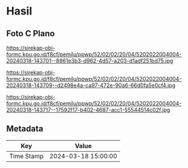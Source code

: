 # Hasil

## Foto C Plano

https://sirekap-obj-formc.kpu.go.id/f8cf/pemilu/ppwp/52/02/02/20/04/5202022004004-20240318-143701--8861e3b3-d962-4d57-a203-d1adf251bd75.jpg

https://sirekap-obj-formc.kpu.go.id/f8cf/pemilu/ppwp/52/02/02/20/04/5202022004004-20240318-143709--d2498e4a-ca97-472e-90a6-66d0fa5e0cf4.jpg

https://sirekap-obj-formc.kpu.go.id/f8cf/pemilu/ppwp/52/02/02/20/04/5202022004004-20240318-143717--17592f17-b402-4687-acc1-55544514c02f.jpg


## Metadata

| Key        | Value               |
| ---------- | ------------------- |
| Time Stamp | 2024-03-18 15:00:00 |



